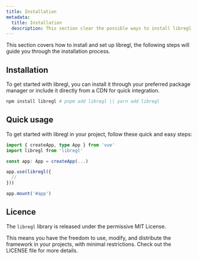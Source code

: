 ```yaml
---
title: Installation
metadata:
  title: Installation
  description: This section clear the possible ways to install libregl.
---
```


This section covers how to install and set up libregl, the following steps will guide you through the installation process.

## Installation

To get started with libregl, you can install it through your preferred package manager or include it directly from a CDN for quick integration.

```bash
npm install libregl # pnpm add libregl || yarn add libregl
```

## Quick usage

To get started with libregl in your project, follow these quick and easy steps:

```ts
import { createApp, type App } from 'vue'
import libregl from 'libregl'

const app: App = createApp(...)

app.use(libregl({
  //
}))

app.mount('#app')
```

## Licence

The `libregl` library is released under the permissive MIT License.

This means you have the freedom to use, modify, and distribute the framework in your projects, with minimal restrictions. Check out the LICENSE file for more details.
